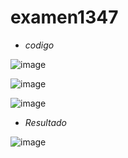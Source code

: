 # examen1347

- *codigo*

![image](https://github.com/user-attachments/assets/12ac2f98-b8b0-40e0-a325-70f5529c7f7b)

![image](https://github.com/user-attachments/assets/4d4f04da-2988-4919-af1e-58546b7e1933)

![image](https://github.com/user-attachments/assets/9b7c3d5e-e218-4c26-b7dd-8668ee548610)

- *Resultado*

![image](https://github.com/user-attachments/assets/7da443df-4510-4435-a631-d254d53df2de)
